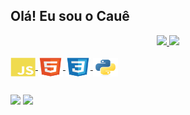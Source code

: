 ## **Olá! Eu sou o Cauê**

<div align="center">
  <a href="https://github.com/caueccg">
  <img height="180em" src="https://github-readme-stats.vercel.app/api?username=caueccg&show_icons=true&theme=midnight-purple&include_all_commits=true&count_private=true"/>
  <img height="135em" src="https://github-readme-stats.vercel.app/api/top-langs/?username=caueccg&layout=compact&langs_count=7&theme=midnight-purple"/>
</div>  
  
  <div style="display: inline_block"><br>
  <img align="center" alt="Rafa-Js" height="30" width="40" src="https://raw.githubusercontent.com/devicons/devicon/master/icons/javascript/javascript-plain.svg">
  <img align="center" alt="Rafa-HTML" height="30" width="40" src="https://raw.githubusercontent.com/devicons/devicon/master/icons/html5/html5-original.svg">
  <img align="center" alt="Rafa-CSS" height="30" width="40" src="https://raw.githubusercontent.com/devicons/devicon/master/icons/css3/css3-original.svg">
  <img align="center" alt="Rafa-Python" height="30" width="40" src="https://raw.githubusercontent.com/devicons/devicon/master/icons/python/python-original.svg">
  
</div>

  ##
  
  <div> 
  <a href="https://instagram.com/c4ueww" target="_blank"><img src="https://img.shields.io/badge/-Instagram-%23E4405F?style=for-the-badge&logo=instagram&logoColor=white" target="_blank"></a>
  <a href = "mailto:c4uecarvalhow@gmail.com"><img src="https://img.shields.io/badge/-Gmail-%23333?style=for-the-badge&logo=gmail&logoColor=white" target="_blank"></a>
